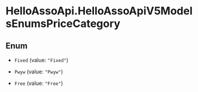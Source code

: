 # HelloAssoApi.HelloAssoApiV5ModelsEnumsPriceCategory

## Enum


* `Fixed` (value: `"Fixed"`)

* `Pwyw` (value: `"Pwyw"`)

* `Free` (value: `"Free"`)


